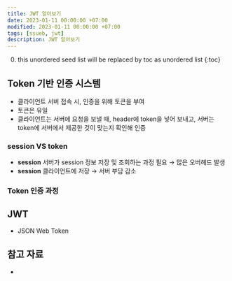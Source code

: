 ```yaml
---
title: JWT 알아보기
date: 2023-01-11 00:00:00 +07:00
modified: 2023-01-11 00:00:00 +07:00
tags: [ssueb, jwt]
description: JWT 알아보기
---
```


0. this unordered seed list will be replaced by toc as unordered list
{:toc}

## Token 기반 인증 시스템
- 클라이언트 서버 접속 시, 인증을 위해 토큰을 부여
- 토큰은 유일
- 클라이언트는 서버에 요청을 보낼 때, header에 token을 넣어 보내고, 서버는 token에 서버에서 제공한 것이 맞는지 확인해 인증
### session VS token
  - **session** 서버가 session 정보 저장 및 조회하는 과정 필요 → 많은 오버헤드 발생
  - **session** 클라이언트에 저장 → 서버 부담 감소

### Token 인증 과정


## JWT
- JSON Web Token

## 참고 자료
- []()

